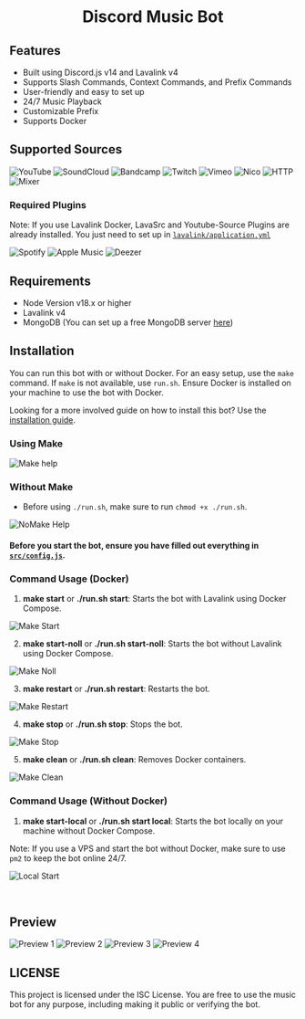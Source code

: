 <h1 align="center">Discord Music Bot</h1>

## Features
- Built using Discord.js v14 and Lavalink v4
- Supports Slash Commands, Context Commands, and Prefix Commands
- User-friendly and easy to set up
- 24/7 Music Playback
- Customizable Prefix
- Supports Docker

## Supported Sources

![YouTube](https://img.shields.io/badge/YouTube-FF0000?style=flat-square&logo=youtube&logoColor=white) ![SoundCloud](https://img.shields.io/badge/SoundCloud-FF3300?style=flat-square&logo=soundcloud&logoColor=white) ![Bandcamp](https://img.shields.io/badge/Bandcamp-629AA9?style=flat-square&logo=bandcamp&logoColor=white) ![Twitch](https://img.shields.io/badge/Twitch-9146FF?style=flat-square&logo=twitch&logoColor=white) ![Vimeo](https://img.shields.io/badge/Vimeo-1AB7EA?style=flat-square&logo=vimeo&logoColor=white) ![Nico](https://img.shields.io/badge/Nico-FF0066?style=flat-square&logo=nico&logoColor=white) ![HTTP](https://img.shields.io/badge/HTTP-FFA500?style=flat-square&logo=http&logoColor=white) ![Mixer](https://img.shields.io/badge/Mixer-FFA500?style=flat-square&logo=mixer&logoColor=white)

### Required Plugins

Note: If you use Lavalink Docker, LavaSrc and Youtube-Source Plugins are already installed. You just need to set up in [`lavalink/application.yml`](./lavalink/application.yml)

![Spotify](https://img.shields.io/badge/Spotify-1ED760?style=flat-square&logo=spotify&logoColor=white) ![Apple Music](https://img.shields.io/badge/Apple%20Music-000000?style=flat-square&logo=apple-music&logoColor=white) ![Deezer](https://img.shields.io/badge/Deezer-FF0000?style=flat-square&logo=deezer&logoColor=white)

## Requirements
- Node Version v18.x or higher
- Lavalink v4
- MongoDB (You can set up a free MongoDB server [here](https://www.mongodb.com/))

## Installation

You can run this bot with or without Docker. For an easy setup, use the `make` command. If `make` is not available, use `run.sh`. Ensure Docker is installed on your machine to use the bot with Docker.

Looking for a more involved guide on how to install this bot? Use the [installation guide](https://phonic.lol).


### Using Make

![Make help](./assets/make_setup.png)

### Without Make

- Before using `./run.sh`, make sure to run `chmod +x ./run.sh`.

![NoMake Help](./assets/nomake_setup.png)

#### Before you start the bot, ensure you have filled out everything in [`src/config.js`](./src/config.js).

### Command Usage (Docker)

1. **make start** or **./run.sh start**: Starts the bot with Lavalink using Docker Compose.

![Make Start](./assets/make_start.png)

2. **make start-noll** or **./run.sh start-noll**: Starts the bot without Lavalink using Docker Compose.

![Make Noll](./assets/make_startnoll.png)

3. **make restart** or **./run.sh restart**: Restarts the bot.

![Make Restart](./assets/make_restart.png)

4. **make stop** or **./run.sh stop**: Stops the bot.

![Make Stop](./assets/make_stop.png)

5. **make clean** or **./run.sh clean**: Removes Docker containers.

![Make Clean](./assets/make_clean.png)

### Command Usage (Without Docker)

1. **make start-local** or **./run.sh start local**: Starts the bot locally on your machine without Docker Compose.

Note: If you use a VPS and start the bot without Docker, make sure to use `pm2` to keep the bot online 24/7.

![Local Start](./assets/make_startlocal.png)

<br>

## Preview

![Preview 1](./assets/p1.png)
![Preview 2](./assets/p2.png)
![Preview 3](./assets/p3.png)
![Preview 4](./assets/p4.png)

## LICENSE

This project is licensed under the ISC License. You are free to use the music bot for any purpose, including making it public or verifying the bot.
